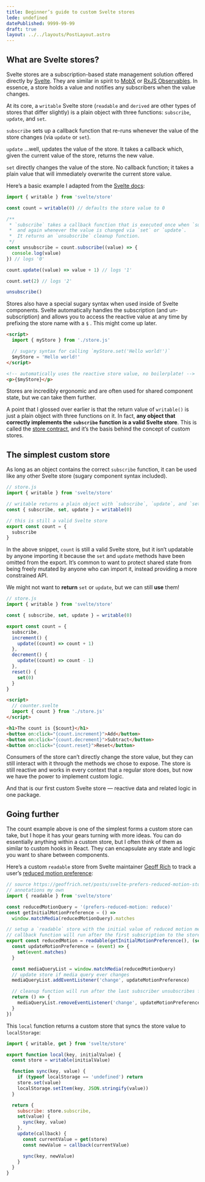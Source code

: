 ```yaml
---
title: Beginner’s guide to custom Svelte stores
lede: undefined
datePublished: 9999-99-99
draft: true
layout: ../../layouts/PostLayout.astro
---
```


## What are Svelte stores?

Svelte stores are a subscription-based state management solution offered directly by [Svelte](https://svelte.dev). They are similar in spirit to [MobX](https://mobx.js.org/README.html) or [RxJS Observables](https://rxjs.dev/guide/observable). In essence, a store holds a value and notifies any subscribers when the value changes.

At its core, a `writable` Svelte store (`readable` and `derived` are other types of stores that differ slightly) is a plain object with three functions: `subscribe`, `update`, and `set`.

`subscribe` sets up a callback function that re-runs whenever the value of the store changes (via `update` or `set`).

`update` …well, updates the value of the store. It takes a callback which, given the current value of the store, returns the new value.

`set` directly changes the value of the store. No callback function; it takes a plain value that will immediately overwrite the current store value.

Here’s a basic example I adapted from the [Svelte docs](https://svelte.dev/docs#run-time-svelte-store):

```javascript
import { writable } from 'svelte/store'

const count = writable(0) // defaults the store value to 0

/**
 * `subscribe` takes a callback function that is executed once when `subscribe` is called
 *  and again whenever the value is changed via `set` or `update`.
 *  It returns an `unsubscribe` cleanup function.
 */
const unsubscribe = count.subscribe((value) => {
  console.log(value)
}) // logs '0'

count.update((value) => value + 1) // logs '1'

count.set(2) // logs '2'

unsubscribe()
```

Stores also have a special sugary syntax when used inside of Svelte components. Svelte automatically handles the subscription (and un-subscription) and allows you to access the reactive value at any time by prefixing the store name with a `$` . This might come up later.

```html
<script>
  import { myStore } from './store.js'

  // sugary syntax for calling `myStore.set('Hello world!')`
  $myStore = 'Hello world!'
</script>

<!-- automatically uses the reactive store value, no boilerplate! -->
<p>{$myStore}</p>
```

Stores are incredibly ergonomic and are often used for shared component state, but we can take them further.

A point that I glossed over earlier is that the return value of `writable()` is just a plain object with three functions on it. In fact, **any object that correctly implements the** **`subscribe`** **function is a valid Svelte store**. This is called the [store contract](https://svelte.dev/docs#component-format-script-4-prefix-stores-with-$-to-access-their-values-store-contract), and it’s the basis behind the concept of custom stores.

## The simplest custom store

As long as an object contains the correct `subscribe` function, it can be used like any other Svelte store (sugary component syntax included).

```javascript
// store.js
import { writable } from 'svelte/store'

// writable returns a plain object with `subscribe`, `update`, and `set`
const { subscribe, set, update } = writable(0)

// this is still a valid Svelte store
export const count = {
  subscribe
}
```

In the above snippet, `count` is still a valid Svelte store, but it isn’t updatable by anyone importing it because the `set` and `update` methods have been omitted from the export. It’s common to want to protect shared state from being freely mutated by anyone who can import it, instead providing a more constrained API.

We might not want to **return** `set` or `update`, but we can still **use** them!

```javascript
// store.js
import { writable } from 'svelte/store'

const { subscribe, set, update } = writable(0)

export const count = {
  subscribe,
  increment() {
    update((count) => count + 1)
  },
  decrement() {
    update((count) => count - 1)
  },
  reset() {
    set(0)
  }
}
```

```html
<script>
  // counter.svelte
  import { count } from './store.js'
</script>

<h1>The count is {$count}</h1>
<button on:click="{count.increment}">Add</button>
<button on:click="{count.decrement}">Subtract</button>
<button on:click="{count.reset}">Reset</button>
```

Consumers of the store can’t directly change the store value, but they can still interact with it through the methods we chose to expose. The store is still reactive and works in every context that a regular store does, but now we have the power to implement custom logic.

And that is our first custom Svelte store — reactive data and related logic in one package.

## Going further

The count example above is one of the simplest forms a custom store can take, but I hope it has your gears turning with more ideas. You can do essentially anything within a custom store, but I often think of them as similar to custom hooks in React. They can encapsulate any state and logic you want to share between components.

Here’s a custom `readable` store from Svelte maintainer [Geoff Rich](https://twitter.com/geoffrich_) to track a user’s [reduced motion preference](https://developer.mozilla.org/en-US/docs/Web/CSS/@media/prefers-reduced-motion):

```javascript
// source https://geoffrich.net/posts/svelte-prefers-reduced-motion-store/
// annotations my own
import { readable } from 'svelte/store'

const reducedMotionQuery = '(prefers-reduced-motion: reduce)'
const getInitialMotionPreference = () =>
  window.matchMedia(reducedMotionQuery).matches

// setup a `readable` store with the initial value of reduced motion media query.
// callback function will run after the first subscription to the store.
export const reducedMotion = readable(getInitialMotionPreference(), (set) => {
  const updateMotionPreference = (event) => {
    set(event.matches)
  }

  const mediaQueryList = window.matchMedia(reducedMotionQuery)
  // update store if media query ever changes
  mediaQueryList.addEventListener('change', updateMotionPreference)

  // cleanup function will run after the last subscriber unsubscribes from store
  return () => {
    mediaQueryList.removeEventListener('change', updateMotionPreference)
  }
})
```

This `local` function returns a custom store that syncs the store value to `localStorage`:

```javascript
import { writable, get } from 'svelte/store'

export function local(key, initialValue) {
  const store = writable(initialValue)

  function sync(key, value) {
    if (typeof localStorage == 'undefined') return
    store.set(value)
    localStorage.setItem(key, JSON.stringify(value))
  }

  return {
    subscribe: store.subscribe,
    set(value) {
      sync(key, value)
    },
    update(callback) {
      const currentValue = get(store)
      const newValue = callback(currentValue)

      sync(key, newValue)
    }
  }
}
```
